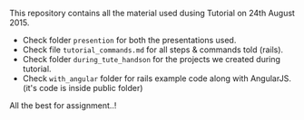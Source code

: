 This repository contains all the material used dusing Tutorial on 24th August 2015.

* Check folder `presention` for both the presentations used.
* Check file `tutorial_commands.md` for all steps & commands told (rails).
* Check folder `during_tute_handson` for the projects we created during tutorial.
* Check `with_angular` folder for rails example code along with AngularJS. (it's code is inside public folder)

All the best for assignment..!
